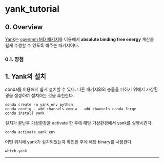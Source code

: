 # yank_tutorial
## 0. Overview 
[Yank](http://getyank.org/latest/)는 [openmm MD 패키지](http://openmm.org/)를 이용해서 **absolute binding free energy** 계산을 쉽게 수행할 수 있도록 해주는 패키지이다. 
### 0.1. 장점


## 1. Yank의 설치
conda를 이용해서 쉽게 설치할 수 있다.
다른 패키지와의 충돌을 피하기 위해서 가상환경을 생성하여 설치하는 것을 추천한다. 
    
    conda create -n yank_env python 
    conda config --add channels omnia --add channels conda-forge
    conda install yank  
    
설치가 끝난후 가상환경을 activate 한 후에 해당 가상환경에서 yank를 실행시킨다. 
 
    conda activate yank_env
    
어떤 위치에 yank가 설치되었는지 확인한 후에 해당 binary를 사용한다. 

    which yank
    
****
